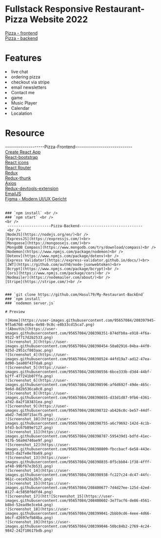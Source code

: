 # Fullstack Responsive Restaurant-Pizza Website 2022

[Pizza - frontend](https://github.com/Hasul79/Restaurant_Pizza_front)<br />
[Pizza - backend](https://github.com/Hasul79/My-Restaurant-BackEnd)<br />

# Features
<li> live chat </li>
<li> ordering pizza </li>
<li> checkout via stripe </li>
<li> email newsletters </li>
<li> Contact me </li>
<li>game</li>
<li>Music Player</li>
<li> Calendar </li>
<li> Localation </li>


# Resource

--------------------Pizza-Frontend-----------------------------
<br />
[Create React App](https://create-react-app.dev/)<br /> 
[React-bootstrap](https://react-bootstrap.github.io/)<br />
[React icons](https://react-icons.github.io/react-icons/)<br />
[React Router](https://reactrouter.com/en/main)<br />
[Redux](https://redux.js.org/)<br />
[Redux-thunk](https://www.npmjs.com/package/redux-thunk)<br />
[Axios](https://axios-http.com/)<br>
[Redux-devtools-extension](https://www.npmjs.com/package/@redux-devtools/extension)<br />
[EmailJS](https://www.emailjs.com/) <br />
[Figma - Modern UI/UX Gericht](https://www.figma.com/file/yvClSI9AZBRX8UaaGEByF3/Modern-UI%2FUX%3A-Gericht?node-id=0%3A21&t=5Z7dzFJjhjsPRpMH-0)<br />
<br />



```git clone https://github.com/Hasul79/Restaurant_Pizza_front <br />
### `npm install` <br />
### `npm start` <br />
<br />
 --------------------Pizza-Backend-----------------------------
 <br />
[NodeJS](https://nodejs.org/en/)<br />
[ExpressJS](https://expressjs.com/)<br>
[Mongoose](https://mongoosejs.com/)<br>
[MongoDB Compass](https://www.mongodb.com/try/download/compass)<br />
[Nodemon](https://www.npmjs.com/package/nodemon)<br />
[Dotenv](https://www.npmjs.com/package/dotenv)<br />
[Express Validator](https://express-validator.github.io/docs/)<br>
[JWT](https://github.com/auth0/node-jsonwebtoken)<br>
[Bcrypt](https://www.npmjs.com/package/bcrypt)<br />
[Cors](https://www.npmjs.com/package/cors)<br />
[Nodmailer](https://nodemailer.com/about/)<br />
[Stripe](https://stripe.com/)<br />


### `git clone https://github.com/Hasul79/My-Restaurant-BackEnd`
### `npm install`
### `nodemon server.js`

# Preview

![Home](https://user-images.githubusercontent.com/95657084/208397945-9f5a6768-e60a-4e98-9c8c-e8b33cd15ca7.png)
![AboutUs](https://user-images.githubusercontent.com/95657084/208398351-874dfb0a-e918-4f6a-9522-9f717d2b2533.png)
![Screenshot_3](https://user-images.githubusercontent.com/95657084/208398454-50a02916-04ba-44f0-925d-2951cf803aac.png)
![Screenshot_4](https://user-images.githubusercontent.com/95657084/208398524-44fd19a7-ad12-47ea-8d90-1ea08f437da8.png)
![Screenshot_5](https://user-images.githubusercontent.com/95657084/208398556-6bce333b-d3d4-44bf-b2ff-477241b07ffa.png)
![Screenshot_6](https://user-images.githubusercontent.com/95657084/208398596-af6d692f-49de-465c-9e6d-8d2b536ca0c0.png)
![Screenshot_8](https://user-images.githubusercontent.com/95657084/208398655-d33d1d87-9fb6-4361-a7d2-8a2f183831ea.png)
![Screenshot_9](https://user-images.githubusercontent.com/95657084/208398722-ab426c0c-be57-44df-abd2-7e638f15acf5.png)
![Screenshot_10](https://user-images.githubusercontent.com/95657084/208398755-a6c79692-142d-4c1b-bfd3-bc67b89e7127.png)
![Screenshot_11](https://user-images.githubusercontent.com/95657084/208398787-595439d1-bdfd-41ec-917b-56a94740ae9f.png)
![Screenshot_12](https://user-images.githubusercontent.com/95657084/208398809-fbccbacf-6e58-443e-9833-da2fe0e78a69.png)
![Screenshot_13](https://user-images.githubusercontent.com/95657084/208398835-0f5cbb84-1f38-4fff-af48-99bf67e3b531.png)
![Screenshot_14](https://user-images.githubusercontent.com/95657084/208398938-fc227c24-dc47-44fc-961c-cece92da3b7c.png)
![Screenshot_15](https://user-images.githubusercontent.com/95657084/208400677-7d4d27ee-125d-42ed-8127-4c5850f6dfd4.png)
![Screenshot_17](htt![Screenshot_15](https://user-images.githubusercontent.com/95657084/208400602-3e77acf6-de86-4561-b8bd-52ead9e3ceb4.png)
![Screenshot_18](https://user-images.githubusercontent.com/95657084/208399041-2bbb9cd6-4eee-4d66-b6cf-d2697efb84ba.png)
![Screenshot_19](https://user-images.githubusercontent.com/95657084/208399046-50bc84b2-2769-4c24-9842-242f18617bdb.png)

